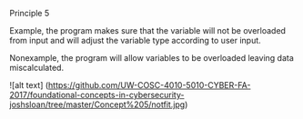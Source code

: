 Principle 5

Example, the program makes sure that the variable will not be overloaded from input and will adjust the variable type according to user input.

Nonexample, the program will allow variables to be overloaded leaving data miscalculated.

![alt text] (https://github.com/UW-COSC-4010-5010-CYBER-FA-2017/foundational-concepts-in-cybersecurity-joshsloan/tree/master/Concept%205/notfit.jpg)

